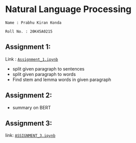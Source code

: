 # Natural Language Processing
<code>Name : Prabhu Kiran Konda</code>

<code>Roll No. : 20K45A0215</code>
## Assignment 1:  
Link : <a href="https://github.com/PrabhuKiran8790/NLP/blob/main/Assignment%201/NLP_Assignment_1.ipynb"><code>Assignment_1.ipynb</code></a>
- split given paragraph to sentences
- split given paragraph to words
- Find stem and lemma words in given paragraph
## Assignment 2:
- summary on BERT
## Assignment 3:
link: <a href="https://github.com/PrabhuKiran8790/NLP/blob/main/20K45A0215_ASSIGNMENT_3.ipynb"><code>ASSIGNMENT_3.ipynb</code></a>
